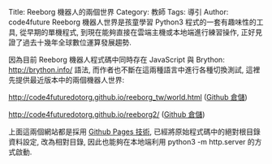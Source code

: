Title: Reeborg 機器人的兩個世界
Category: 教師
Tags: 導引
Author: code4future
Reeborg 機器人世界是孩童學習 Python3 程式的一套有趣味性的工具, 從早期的單機程式, 到現在能夠直接在雲端主機或本地端進行練習操作, 正好見證了過去十幾年全球數位運算發展趨勢.

<!-- PELICAN_END_SUMMARY -->

因為目前 Reeborg 機器人程式碼中同時存在 JavaScript 與 Brython: <a href="http://brython.info/">http://brython.info/</a> 語法, 而作者也不斷在這兩種語言中進行各種切換測試, 這裡先提供最近版本中的兩個機器人世界:

<a href="http://code4futuredotorg.github.io/reeborg_tw/world.html">http://code4futuredotorg.github.io/reeborg_tw/world.html</a> (<a href="https://github.com/code4futuredotorg/reeborg_tw">Github 倉儲</a>)

<a href="http://code4futuredotorg.github.io/reeborg2/">http://code4futuredotorg.github.io/reeborg2/</a> (<a href="https://github.com/code4futuredotorg/reeborg2">Github 倉儲</a>)

上面這兩個網站都是採用 <a href="https://pages.github.com/">Github Pages 技術</a>, 已經將原始程式碼中的絕對根目錄資料設定, 改為相對目錄, 因此也能夠在本地端利用 python3 -m http.server 的方式啟動.

